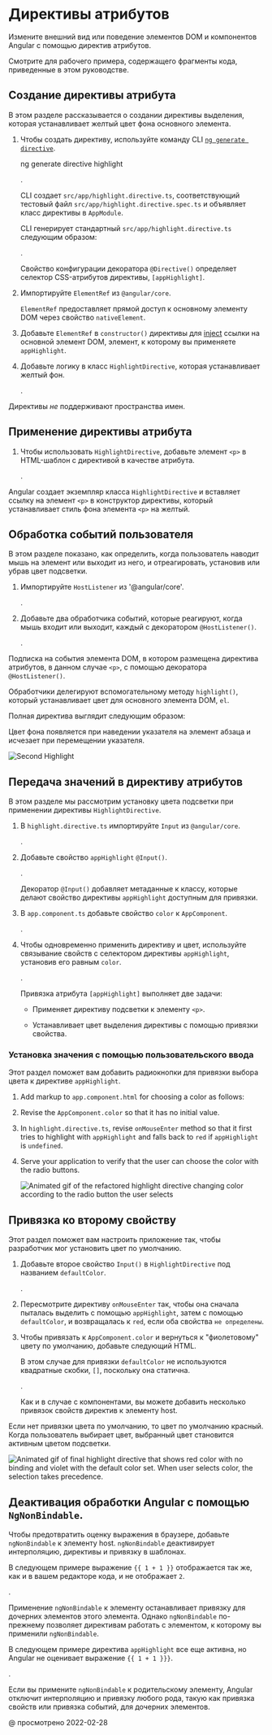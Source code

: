 # Директивы атрибутов

Измените внешний вид или поведение элементов DOM и компонентов Angular с помощью директив атрибутов.

<div class="alert is-helpful">

Смотрите <live-example></live-example> для рабочего примера, содержащего фрагменты кода, приведенные в этом руководстве.

</div>

## Создание директивы атрибута

В этом разделе рассказывается о создании директивы выделения, которая устанавливает желтый цвет фона основного элемента.

1.  Чтобы создать директиву, используйте команду CLI [`ng generate directive`](cli/generate).

    <code-example format="shell" language="shell">

    ng generate directive highlight

    </code-example>.

    CLI создает `src/app/highlight.directive.ts`, соответствующий тестовый файл `src/app/highlight.directive.spec.ts` и объявляет класс директивы в `AppModule`.

    CLI генерирует стандартный `src/app/highlight.directive.ts` следующим образом:

    <code-example header="src/app/app/highlight.directive.ts" path="attribute-directives/src/app/highlight.directive.0.ts"></code-example>.

    Свойство конфигурации декоратора `@Directive()` определяет селектор CSS-атрибутов директивы, `[appHighlight]`.

1.  Импортируйте `ElementRef` из `@angular/core`.

    `ElementRef` предоставляет прямой доступ к основному элементу DOM через свойство `nativeElement`.

1.  Добавьте `ElementRef` в `constructor()` директивы для [inject](guide/dependency-injection) ссылки на основной элемент DOM, элемент, к которому вы применяете `appHighlight`.

1.  Добавьте логику в класс `HighlightDirective`, которая устанавливает желтый фон.

    <code-example header="src/app/app/highlight.directive.ts" path="attribute-directives/src/app/highlight.directive.1.ts"></code-example>.

<div class="alert is-helpful">

Директивы _не_ поддерживают пространства имен.

<code-example header="src/app/app.component.avoid.html (unsupported)" path="attribute-directives/src/app/app.component.avoid.html" region="unsupported"></code-example>

</div>

<a id="apply-directive"></a>

## Применение директивы атрибута

1.  Чтобы использовать `HighlightDirective`, добавьте элемент `<p>` в HTML-шаблон с директивой в качестве атрибута.

    <code-example header="src/app/app.component.html" path="attribute-directives/src/app/app/app.component.1.html" region="applied"></code-example>.

Angular создает экземпляр класса `HighlightDirective` и вставляет ссылку на элемент `<p>` в конструктор директивы, который устанавливает стиль фона элемента `<p>` на желтый.

<a id="respond-to-user"></a>

## Обработка событий пользователя

В этом разделе показано, как определить, когда пользователь наводит мышь на элемент или выходит из него, и отреагировать, установив или убрав цвет подсветки.

1.  Импортируйте `HostListener` из '@angular/core'.

    <code-example header="src/app/highlight.directive.ts (imports)" path="attribute-directives/src/app/highlight.directive.2.ts" region="imports"></code-example>.

1.  Добавьте два обработчика событий, которые реагируют, когда мышь входит или выходит, каждый с декоратором `@HostListener()`.

    <code-example header="src/app/highlight.directive.ts (mouse-methods)" path="attribute-directives/src/app/highlight.directive.2.ts" region="mouse-methods"></code-example>.

Подписка на события элемента DOM, в котором размещена директива атрибутов, в данном случае `<p>`, с помощью декоратора `@HostListener()`.

<div class="alert is-helpful">

Обработчики делегируют вспомогательному методу `highlight()`, который устанавливает цвет для основного элемента DOM, `el`.

</div>

Полная директива выглядит следующим образом:

<code-example header="src/app/highlight.directive.ts" path="attribute-directives/src/app/highlight.directive.2.ts"></code-example>

Цвет фона появляется при наведении указателя на элемент абзаца и исчезает при перемещении указателя.

<div class="lightbox">

<img alt="Second Highlight" src="generated/images/guide/attribute-directives/highlight-directive-anim.gif">

</div>

<a id="bindings"></a>

## Передача значений в директиву атрибутов

В этом разделе мы рассмотрим установку цвета подсветки при применении директивы `HighlightDirective`.

1.  В `highlight.directive.ts` импортируйте `Input` из `@angular/core`.

    <code-example header="src/app/highlight.directive.ts (imports)" path="attribute-directives/src/app/highlight.directive.3.ts" region="imports"></code-example>.

1.  Добавьте свойство `appHighlight` `@Input()`.

    <code-example header="src/app/app/highlight.directive.ts" path="attribute-directives/src/app/highlight.directive.3.ts" region="input"></code-example>.

    Декоратор `@Input()` добавляет метаданные к классу, которые делают свойство директивы `appHighlight` доступным для привязки.

1.  В `app.component.ts` добавьте свойство `color` к `AppComponent`.

    <code-example header="src/app/app.component.ts (class)" path="attribute-directives/src/app/app/app.component.1.ts" region="class"></code-example>.

1.  Чтобы одновременно применить директиву и цвет, используйте связывание свойств с селектором директивы `appHighlight`, установив его равным `color`.

    <code-example header="src/app/app.component.html (color)" path="attribute-directives/src/app/app/app.component.html" region="color"></code-example>.

    Привязка атрибута `[appHighlight]` выполняет две задачи:

    -   Применяет директиву подсветки к элементу `<p>`.

    -   Устанавливает цвет выделения директивы с помощью привязки свойства.

### Установка значения с помощью пользовательского ввода

Этот раздел поможет вам добавить радиокнопки для привязки выбора цвета к директиве `appHighlight`.

1.  Add markup to `app.component.html` for choosing a color as follows:

    <code-example header="src/app/app.component.html (v2)" path="attribute-directives/src/app/app.component.html" region="v2"></code-example>

1.  Revise the `AppComponent.color` so that it has no initial value.

    <code-example header="src/app/app.component.ts (class)" path="attribute-directives/src/app/app.component.ts" region="class"></code-example>

1.  In `highlight.directive.ts`, revise `onMouseEnter` method so that it first tries to highlight with `appHighlight` and falls back to `red` if `appHighlight` is `undefined`.

    <code-example header="src/app/highlight.directive.ts (mouse-enter)" path="attribute-directives/src/app/highlight.directive.3.ts" region="mouse-enter"></code-example>

1.  Serve your application to verify that the user can choose the color with the radio buttons.

    <div class="lightbox">

    <img alt="Animated gif of the refactored highlight directive changing color according to the radio button the user selects" src="generated/images/guide/attribute-directives/highlight-directive-v2-anim.gif">

    </div>

<a id="second-property"></a>

## Привязка ко второму свойству

Этот раздел поможет вам настроить приложение так, чтобы разработчик мог установить цвет по умолчанию.

1.  Добавьте второе свойство `Input()` в `HighlightDirective` под названием `defaultColor`.

    <code-example header="src/app/highlight.directive.ts (defaultColor)" path="attribute-directives/src/app/highlight.directive.ts" region="defaultColor"></code-example>.

1.  Пересмотрите директиву `onMouseEnter` так, чтобы она сначала пыталась выделить с помощью `appHighlight`, затем с помощью `defaultColor`, и возвращалась к `red`, если оба свойства `не определены`.

    <code-example header="src/app/highlight.directive.ts (mouse-enter)" path="attribute-directives/src/app/highlight.directive.ts" region="mouse-enter"></code-example>

1.  Чтобы привязать к `AppComponent.color` и вернуться к "фиолетовому" цвету по умолчанию, добавьте следующий HTML.

    В этом случае для привязки `defaultColor` не используются квадратные скобки, `[]`, поскольку она статична.

    <code-example header="src/app/app.component.html (defaultColor)" path="attribute-directives/src/app/app/app.component.html" region="defaultColor"></code-example>.

    Как и в случае с компонентами, вы можете добавить несколько привязок свойств директив к элементу host.

Если нет привязки цвета по умолчанию, то цвет по умолчанию красный. Когда пользователь выбирает цвет, выбранный цвет становится активным цветом подсветки.

<div class="lightbox">

<img alt="Animated gif of final highlight directive that shows red color with no binding and violet with the default color set. When user selects color, the selection takes precedence." src="generated/images/guide/attribute-directives/highlight-directive-final-anim.gif">

</div>

<a id="ngNonBindable"></a>

## Деактивация обработки Angular с помощью `NgNonBindable`.

Чтобы предотвратить оценку выражения в браузере, добавьте `ngNonBindable` к элементу host. `ngNonBindable` деактивирует интерполяцию, директивы и привязку в шаблонах.

В следующем примере выражение `{{ 1 + 1 }}` отображается так же, как и в вашем редакторе кода, и не отображает `2`.

<code-example header="src/app/app.component.html" linenums="false" path="attribute-directives/src/app/app/app.component.html" region="ngNonBindable"></code-example>.

Применение `ngNonBindable` к элементу останавливает привязку для дочерних элементов этого элемента. Однако `ngNonBindable` по-прежнему позволяет директивам работать с элементом, к которому вы применили `ngNonBindable`.

В следующем примере директива `appHighlight` все еще активна, но Angular не оценивает выражение `{{ 1 + 1 }}}`.

<code-example header="src/app/app.component.html" linenums="false" path="attribute-directives/src/app/app/app.component.html" region="ngNonBindable-with-directive"></code-example>.

Если вы примените `ngNonBindable` к родительскому элементу, Angular отключит интерполяцию и привязку любого рода, такую как привязка свойств или привязка событий, для дочерних элементов.

<!-- links -->

<!-- external links -->

<!-- end links -->

@ просмотрено 2022-02-28
